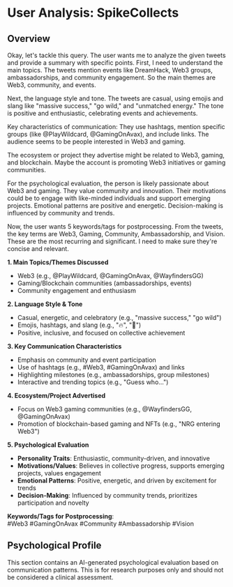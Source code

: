 # User Analysis: SpikeCollects

## Overview

<think>
Okay, let's tackle this query. The user wants me to analyze the given tweets and provide a summary with specific points. First, I need to understand the main topics. The tweets mention events like DreamHack, Web3 groups, ambassadorships, and community engagement. So the main themes are Web3, community, and events.

Next, the language style and tone. The tweets are casual, using emojis and slang like "massive success," "go wild," and "unmatched energy." The tone is positive and enthusiastic, celebrating events and achievements. 

Key characteristics of communication: They use hashtags, mention specific groups (like @PlayWildcard, @GamingOnAvax), and include links. The audience seems to be people interested in Web3 and gaming. 

The ecosystem or project they advertise might be related to Web3, gaming, and blockchain. Maybe the account is promoting Web3 initiatives or gaming communities. 

For the psychological evaluation, the person is likely passionate about Web3 and gaming. They value community and innovation. Their motivations could be to engage with like-minded individuals and support emerging projects. Emotional patterns are positive and energetic. Decision-making is influenced by community and trends.

Now, the user wants 5 keywords/tags for postprocessing. From the tweets, the key terms are Web3, Gaming, Community, Ambassadorship, and Vision. These are the most recurring and significant. I need to make sure they're concise and relevant.
</think>

**1. Main Topics/Themes Discussed**  
- Web3 (e.g., @PlayWildcard, @GamingOnAvax, @WayfindersGG)  
- Gaming/Blockchain communities (ambassadorships, events)  
- Community engagement and enthusiasm  

**2. Language Style & Tone**  
- Casual, energetic, and celebratory (e.g., "massive success," "go wild")  
- Emojis, hashtags, and slang (e.g., "🔥", "🎯")  
- Positive, inclusive, and focused on collective achievement  

**3. Key Communication Characteristics**  
- Emphasis on community and event participation  
- Use of hashtags (e.g., #Web3, #GamingOnAvax) and links  
- Highlighting milestones (e.g., ambassadorships, group milestones)  
- Interactive and trending topics (e.g., "Guess who...")  

**4. Ecosystem/Project Advertised**  
- Focus on Web3 gaming communities (e.g., @WayfindersGG, @GamingOnAvax)  
- Promotion of blockchain-based gaming and NFTs (e.g., "NRG entering Web3")  

**5. Psychological Evaluation**  
- **Personality Traits**: Enthusiastic, community-driven, and innovative  
- **Motivations/Values**: Believes in collective progress, supports emerging projects, values engagement  
- **Emotional Patterns**: Positive, energetic, and driven by excitement for trends  
- **Decision-Making**: Influenced by community trends, prioritizes participation and novelty  

**Keywords/Tags for Postprocessing**:  
#Web3 #GamingOnAvax #Community #Ambassadorship #Vision

## Psychological Profile

This section contains an AI-generated psychological evaluation based on communication patterns. This is for research purposes only and should not be considered a clinical assessment.